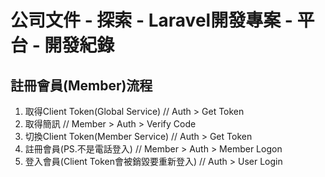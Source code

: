 # 公司文件 - 探索 - Laravel開發專案 - 平台 - 開發紀錄

##

## 註冊會員(Member)流程
1. 取得Client Token(Global Service)             // Auth > Get Token
2. 取得簡訊                                     // Member > Auth > Verify Code
3. 切換Client Token(Member Service)             // Auth > Get Token
4. 註冊會員(PS.不是電話登入)                    // Member > Auth > Member Logon
5. 登入會員(Client Token會被銷毀要重新登入)     // Auth > User Login
